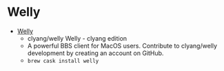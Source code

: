# Welly
- [Welly](https://github.com/clyang/welly)
  -  clyang/welly Welly - clyang edition
  - A powerful BBS client for MacOS users. Contribute to clyang/welly development by creating an account on GitHub.
  - `brew cask install welly`
